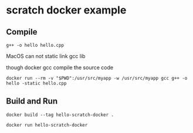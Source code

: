 # scratch docker example

## Compile

`g++ -o hello hello.cpp`

MacOS can not static link gcc lib

though docker gcc compile the source code

`docker run --rm -v "$PWD":/usr/src/myapp -w /usr/src/myapp gcc g++ -o hello -static hello.cpp`

## Build and Run

`docker build --tag hello-scratch-docker .`

`docker run hello-scratch-docker`
